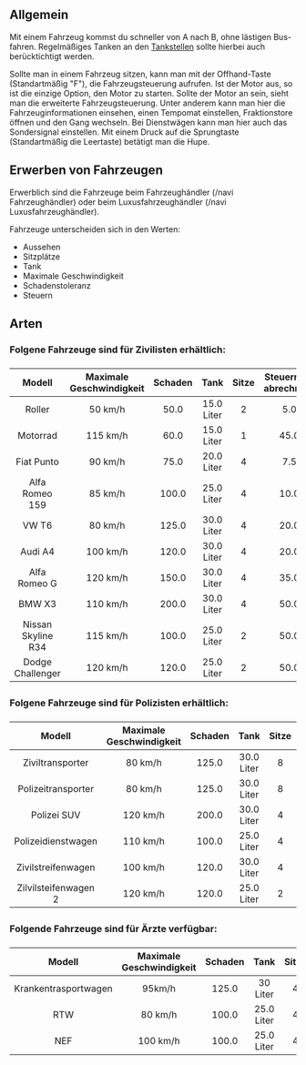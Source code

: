 ## Allgemein

Mit einem Fahrzeug kommst du schneller von A nach B, ohne lästigen Bus-fahren. Regelmäßiges Tanken an den [Tankstellen](pages_biz_Tankstelle) sollte hierbei auch berücktichtigt werden.

Sollte man in einem Fahrzeug sitzen, kann man mit der Offhand-Taste (Standartmäßig "F"), die Fahrzeugsteuerung aufrufen. Ist der Motor aus, so ist die einzige Option, den Motor zu starten. Sollte der Motor an sein, sieht man die erweiterte Fahrzeugsteuerung. Unter anderem kann man hier die Fahrzeuginformationen einsehen, einen Tempomat einstellen, Fraktionstore öffnen und den Gang wechseln. Bei Dienstwägen kann man hier auch das Sondersignal einstellen. Mit einem Druck auf die Sprungtaste (Standartmäßig die Leertaste) betätigt man die Hupe.

## Erwerben von Fahrzeugen
Erwerblich sind die Fahrzeuge beim Fahrzeughändler (/navi Fahrzeughändler) oder beim Luxusfahrzeughändler (/navi Luxusfahrzeughändler).

Fahrzeuge unterscheiden sich in den Werten:
* Aussehen
* Sitzplätze
* Tank
* Maximale Geschwindigkeit
* Schadenstoleranz
* Steuern

## Arten
<h3>Folgene Fahrzeuge sind für Zivilisten erhältlich:</hr>
<center>
<h5>

| Modell | Maximale Geschwindigkeit | Schaden | Tank | Sitze | Steuern (pro abrechnung) | Preis |
|:-:|:-:|:-:|:-:|:-:|:-:|:-:|
| Roller| 50 km/h | 50.0 | 15.0 Liter | 2 | 5.0€ | 1500.0€ |
| Motorrad | 115 km/h | 60.0 | 15.0 Liter | 1 | 45.0€ | 11000.0€ |
| Fiat Punto | 90 km/h | 75.0 | 20.0 Liter | 4 | 7.5€ | 2000.0€ |
| Alfa Romeo 159 | 85 km/h | 100.0 | 25.0 Liter | 4 | 10.0€ | 3500.0€ |
| VW T6 | 80 km/h | 125.0 | 30.0 Liter | 4 | 20.0€ | 5500.0€ |
| Audi A4 | 100 km/h | 120.0 | 30.0 Liter | 4 | 20.0€ | 7950.0€ |
| Alfa Romeo G | 120 km/h | 150.0 | 30.0 Liter | 4 | 35.0€ | 10000.0€ |
| BMW X3 | 110 km/h |200.0 | 30.0 Liter | 4 | 50.0€ | 14500.0€ |
| Nissan Skyline R34 | 115 km/h | 100.0 | 25.0 Liter | 2 | 50.0€ | 18000.0€ |
| Dodge Challenger | 120 km/h | 120.0 | 25.0 Liter | 2 | 50.0€ | 18500.0€ |
  
  </h>
</center>
<h3>Folgene Fahrzeuge sind für Polizisten erhältlich: </h>
<center>
  <h5>

| Modell | Maximale Geschwindigkeit | Schaden | Tank | Sitze | Steuern (pro abrechnung) | Preis |
|:-:|:-:|:-:|:-:|:-:|:-:|:-:|
| Ziviltransporter | 80 km/h |125.0 | 30.0 Liter | 8 | - | 6500.0€ |
| Polizeitransporter | 80 km/h | 125.0 | 30.0 Liter | 8 | - | 5500€ |
| Polizei SUV | 120 km/h | 200.0 | 30.0 Liter | 4 | - | 14500.0€ |
| Polizeidienstwagen | 110 km/h | 100.0 | 25.0 Liter | 4 | - | 3250.0€ |
| Zivilstreifenwagen | 100 km/h | 120.0 | 30.0 Liter | 4 | - | 13500.0€ |
| Zilvilsteifenwagen 2 | 120 km/h | 120.0 | 25.0 Liter | 2 | - | 18500.0€ |

</h>
</center>
<h3>Folgende Fahrzeuge sind für Ärzte verfügbar:</h>
<center>
<h5>

| Modell | Maximale Geschwindigkeit | Schaden | Tank | Sitze | Steuern (pro abrechnung) | Preis |
|:-:|:-:|:-:|:-:|:-:|:-:|:-:|
| Krankentrasportwagen | 95km/h | 125.0 | 30 Liter | 4 | - | 5500€ |
| RTW | 80 km/h | 100.0 | 25.0 Liter | 4 | - | 4650.0€ |
| NEF | 100 km/h | 100.0 | 25.0 Liter | 4 | - | 12500.0€ |

</h>
